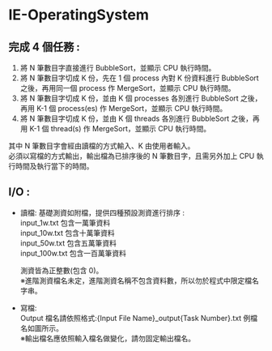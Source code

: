 # IE-OperatingSystem

## 完成 4 個任務 :
  1. 將 N 筆數目字直接進行 BubbleSort，並顯示 CPU 執行時間。
  2. 將 N 筆數目字切成 K 份，先在 1 個 process 內對 K 份資料進行 BubbleSort 之後，再用同一個 process 作 MergeSort，並顯示 CPU 執行時間。
  3. 將 N 筆數目字切成 K 份，並由 K 個 processes 各別進行 BubbleSort 之後，再用 K-1 個 process(es) 作 MergeSort，並顯示 CPU 執行時間。
  4. 將 N 筆數目字切成 K 份，並由 K 個 threads 各別進行 BubbleSort 之後，再用 K-1 個 thread(s) 作 MergeSort，並顯示 CPU 執行時間。
  
其中 N 筆數目字會經由讀檔的方式輸入、K 由使用者輸入。  
必須以寫檔的方式輸出，輸出檔為已排序後的 N 筆數目字，且需另外加上 CPU 執行時間及執行當下的時間。

## I/O :
* 讀檔:
  基礎測資如附檔，提供四種預設測資進行排序 :  
    input_1w.txt   包含一萬筆資料  
    input_10w.txt  包含十萬筆資料  
    input_50w.txt  包含五萬筆資料  
    input_100w.txt 包含一百萬筆資料  

  測資皆為正整數(包含 0)。  
  ※進階測資檔名未定，進階測資名稱不包含資料數，所以勿於程式中限定檔名字串。  

 * 寫檔:  
    Output 檔名請依照格式:{Input File Name}_output{Task Number}.txt 例檔名如圖所示。  
    ※輸出檔名應依照輸入檔名做變化，請勿固定輸出檔名。  
